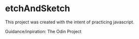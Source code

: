 # etchAndSketch

This project was created with the intent of practicing javascript.

Guidance/inpiration: The Odin Project
